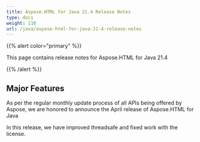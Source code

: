 ```yaml
---
title: Aspose.HTML for Java 21.4 Release Notes
type: docs
weight: 110
url: /java/aspose-html-for-java-21-4-release-notes
---
```


{{% alert color="primary" %}}

This page contains release notes for 
Aspose.HTML for Java 21.4

{{% /alert %}}
## **Major Features** ##

As per the regular monthly update process of all 
APIs being offered by Aspose, we are honored to 
announce the April release of Aspose.HTML for Java

In this release, we have improved threadsafe 
and fixed work with the license.


